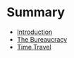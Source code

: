 # Summary

* [Introduction](README.md)
* [The Bureaucracy](chapter1.md)
* [Time Travel](time-travel.md)

